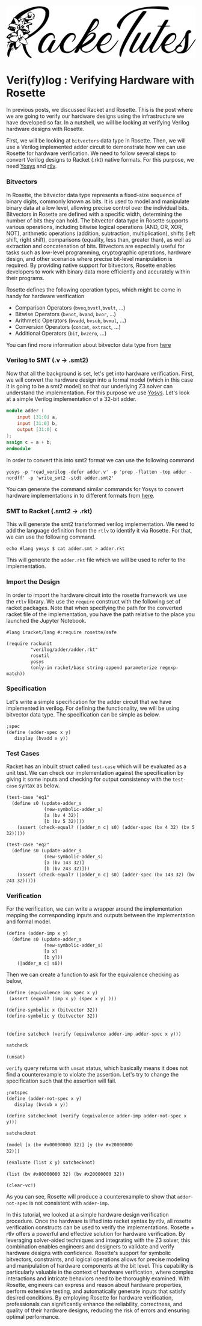   <picture>
  <source srcset="https://raw.githubusercontent.com/Archfx/RACKETutes/main/images/racketutes-w.svg" media="(prefers-color-scheme: dark)">
    <img src="https://raw.githubusercontent.com/Archfx/RACKETutes/main/images/racketutes.svg">
  </picture>

Veri(fy)log : Verifying Hardware with Rosette
===

In previous posts, we discussed Racket and Rosette. This is the post where we are going to verify our hardware designs using the infrastructure we have developed so far. In a nutshell, we will be looking at verifying Verilog hardware designs with Rosette.



First, we will be looking at `bitvectors` data type in Rosette. Then, we will use a Verilog implemented adder circuit to demonstrate how we can use Rosette for hardware verification. We need to follow several steps to convert Verilog designs to Racket (.rkt) native formats. For this purpose, we need [Yosys](https://yosyshq.readthedocs.io/) and [rtlv](https://github.com/anishathalye/rtlv).

### Bitvectors

In Rosette, the bitvector data type represents a fixed-size sequence of binary digits, commonly known as bits. It is used to model and manipulate binary data at a low level, allowing precise control over the individual bits. Bitvectors in Rosette are defined with a specific width, determining the number of bits they can hold. The bitvector data type in Rosette supports various operations, including bitwise logical operations (AND, OR, XOR, NOT), arithmetic operations (addition, subtraction, multiplication), shifts (left shift, right shift), comparisons (equality, less than, greater than), as well as extraction and concatenation of bits. Bitvectors are especially useful for tasks such as low-level programming, cryptographic operations, hardware design, and other scenarios where precise bit-level manipulation is required. By providing native support for bitvectors, Rosette enables developers to work with binary data more efficiently and accurately within their programs.

Rosette defines the following operation types, which might be come in handy for hardware verification

- Comparison Operators (`bveq`,`bvstl`,`bvult`, ...)
- Bitwise Operators (`bvnot`, `bvand`, `bvor`, ...)
- Arithmetic Operators (`bvadd`, `bvsub`, `bvmul`, ...)
- Conversion Operators (`concat`, `extract`, ...)
- Additional Operators (`bit`, `bvzero`, ...)

You can find more information about bitvector data type from [here](https://docs.racket-lang.org/rosette-guide/sec_bitvectors.html)

### Verilog to SMT (.v -> .smt2)

Now that all the background is set, let's get into hardware verification. First, we will convert the hardware design into a formal model (which in this case it is going to be a smt2 model)  so that our underlying Z3 solver can understand the implementation. For this purpose we use [Yosys](). Let's look at a simple Verilog implementation of a 32-bit adder.

```verilog
module adder (
    input [31:0] a,
    input [31:0] b,
    output [31:0] c
);
assign c = a + b;
endmodule
```

In order to convert this into smt2 format we can use the following command

```shell
yosys -p 'read_verilog -defer adder.v' -p 'prep -flatten -top adder -nordff' -p 'write_smt2 -stdt adder.smt2'
```

You can generate the command similar commands for Yosys to convert hardware implementations in to different formats from [here](https://archfx.github.io/cad.html). 

### SMT to Racket (.smt2 -> .rkt)
This will generate the smt2 transformed verilog implementation. We need to add the language definition from the `rtlv` to identify it via Rosette. For that, we can use the following command.

```shell
echo #lang yosys $ cat adder.smt > adder.rkt
```

This will generate the `adder.rkt` file which we will be used to refer to the implementation.


### Import the Design

In order to import the hardware circuit into the rosette framework we use the `rtlv` library. We use the `require` construct with the following set of racket packages. Note that when specifying the path for the converted racket file of the implementation, you have the path relative to the place you launched the Jupyter Notebook.


```racket
#lang iracket/lang #:require rosette/safe 
```


```racket
(require rackunit
         "verilog/adder/adder.rkt"
         rosutil
         yosys
         (only-in racket/base string-append parameterize regexp-match))
```

### Specification

Let's write a simple specification for the adder circuit that we have implemented in verilog. For defining the functionality, we will be using bitvector data type. The specification can be simple as below.


```racket
;spec
(define (adder-spec x y)
   display (bvadd x y))
```

### Test Cases
Racket has an inbuilt struct called `test-case` which will be evaluated as a unit test. We can check our implementation against the specification by giving it some inputs and checking for output consistency with the `test-case` syntax as below.


```racket
(test-case "eq1"
  (define s0 (update-adder_s
              (new-symbolic-adder_s)
              [a (bv 4 32)]
              [b (bv 5 32)]))
    (assert (check-equal? (|adder_n c| s0) (adder-spec (bv 4 32) (bv 5 32)))))
```


```racket
(test-case "eq2"
  (define s0 (update-adder_s
              (new-symbolic-adder_s)
              [a (bv 143 32)]
              [b (bv 243 32)]))
    (assert (check-equal? (|adder_n c| s0) (adder-spec (bv 143 32) (bv 243 32)))))
```

### Verification
For the verification, we can write a wrapper around the implementation mapping the corresponding inputs and outputs between the implementation and formal model.


```racket
(define (adder-imp x y)
  (define s0 (update-adder_s
              (new-symbolic-adder_s)
              [a x]
              [b y]))
    (|adder_n c| s0))
```

Then we can create a function to ask for the equivalence checking as below,


```racket
(define (equivalence imp spec x y)
 (assert (equal? (imp x y) (spec x y) )))

```


```racket
(define-symbolic x (bitvector 32))
(define-symbolic y (bitvector 32))


(define satcheck (verify (equivalence adder-imp adder-spec x y)))
```


```racket
satcheck
```




<code>(unsat)</code>



`verify` query returns with `unsat` status, which basically means it does not find a counterexample to violate the assertion. Let's try to change the specification such that the assertion will fail.


```racket
;notspec
(define (adder-not-spec x y)
   display (bvsub x y)) 
```


```racket
(define satchecknot (verify (equivalence adder-imp adder-not-spec x y)))
```


```racket
satchecknot
```




<code>(model
 [x (bv #x00000000 32)]
 [y (bv #x20000000 32)])</code>




```racket
(evaluate (list x y) satchecknot)
```




<code>(list (bv #x00000000 32) (bv #x20000000 32))</code>




```racket
(clear-vc!)
```

As you can see, Rosette will produce a counterexample to show that `adder-not-spec` is not consistent with `adder-imp`.

In this tutorial, we looked at a simple hardware design verification procedure. Once the hardware is lifted into racket syntax by rtlv, all rosette verification constructs can be used to verify the implementations. Rosette + rtlv offers a powerful and effective solution for hardware verification. By leveraging solver-aided techniques and integrating with the Z3 solver, this combination enables engineers and designers to validate and verify hardware designs with confidence. Rosette's support for symbolic bitvectors, constraints, and logical operations allows for precise modeling and manipulation of hardware components at the bit level. This capability is particularly valuable in the context of hardware verification, where complex interactions and intricate behaviors need to be thoroughly examined. With Rosette, engineers can express and reason about hardware properties, perform extensive testing, and automatically generate inputs that satisfy desired conditions. By employing Rosette for hardware verification, professionals can significantly enhance the reliability, correctness, and quality of their hardware designs, reducing the risk of errors and ensuring optimal performance.
